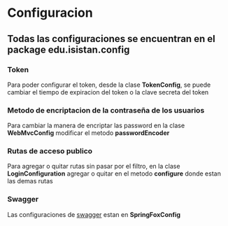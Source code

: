 # Configuracion

## Todas las configuraciones se encuentran en el package **edu.isistan.config**

### Token
Para poder configurar el token, desde la clase **TokenConfig**, se puede cambiar el tiempo de expiracion del token o la clave secreta del token

### Metodo de encriptacion de la contraseña de los usuarios
Para cambiar la manera de encriptar las password en la clase **WebMvcConfig** modificar el metodo **passwordEncoder**

### Rutas de acceso publico
Para agregar o quitar rutas sin pasar por el filtro, en la clase **LoginConfiguration** agregar o quitar en el metodo **configure** donde estan las demas rutas

### Swagger
Las configuraciones de [swagger](https://tomasarras.github.io/arqui/) estan en **SpringFoxConfig**
